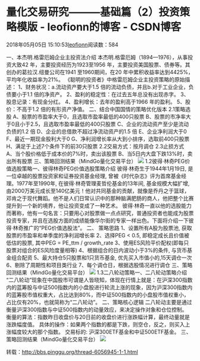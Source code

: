 
# 量化交易研究———基础篇（2）投资策略模版 - leofionn的博客 - CSDN博客


2018年05月05日 15:10:53[leofionn](https://me.csdn.net/qq_36142114)阅读数：584


一、本杰明.格雷厄姆企业主投资法介绍
本杰明.格雷厄姆（1894—1976），从事投资大致42 年，主要投资经历为1923至1956 年，主要投资美国股票、债券等。其创办的葛拉汉.纽曼公司在1941 至1960期间，在20 年中累积收益率达到4425%，平均年化收益率为21%。
《聪明的投资者》中格雷厄姆企业主投资策略的原始描述：
1、财务状况：a.流动资产要大于1.5 倍的流动负债，并且b.对于工业企业，负债要小于1.1 倍的净资产。
2、盈利的稳定性：在过去五年总没有出现赤字。
3、股息记录：有现金分红。
4、盈利增长：去年的盈利高于1966 年的盈利。
5、股价：不高于1.2 倍的有形资产净值。
二、结合中国国情的策略优化版本
2.1策略选股
A、股票的市盈率大于0，且选取市盈率最低的400只股票
B、股票的市净率大于0且小于2.5，且选取市盈率最低的400只股票
C、企业的流动资产至少是流动负债的1.2 倍
D、企业的总借款不超过净流动资产的1.5 倍
E、企业净利润大于0
F、最近一期现金股利大于0
G、净利润增长率从大到小排序，选取前400只股票
H、满足于上述7个条件下的前30只股票
2.2交易方式：按月调仓
2.3止损方式
A、当个股价格低于成本价的7%时，卖出该股票
B、当5日内大盘下跌13%时，卖出所有股票
三、策略回测结果（MindGo量化交易平台）
![](http://u.thsi.cn/fileupload/data/Sns/2017/6b1d2ed02bc2fda82ed30c4787f94961.png)
1.2彼得·林奇PEG价值选股策略一、彼得林奇PEG价值选股策略介绍
彼得·林奇生于1944年1月19日, 是一位卓越的股票投资家和证券投资基金经理, 曾被《时代杂志》评为首席基金经理。1977年至1990年, 在彼得·林奇管理麦哲伦基金的13年间, 基金规模大幅扩增, 由2000万美元成长至140亿美元！他对共同基金的贡献，就像是乔丹之于篮球，邓肯之于现代舞蹈。他不是人们日常认识中的那种脑满肥肠的商人，他把整个比赛提升到一个新的境界，他让投资变成了一种艺术。
彼得·林奇一直以他的选股能力而著称，他有一句名言：只要用心对股票做一点点研究，普通投资者也能成为股票投资专家，并且在选股方面的成绩能像华尔街的专家一样出色。下面将介绍一下彼得·林奇推广的“PEG价值选股法”。
二、 策略思路
1、设置所有A股为股票池, 获取股票的市盈率和单季度的净利润增长率
2、选择PEG < 0.5, 即稳定成长且价值被低估的股票, 其中PEG = PE_ttm / growth_rate
3、使用ES风险平价配权(即每只股票对组合的ES风险度量相等)
4、根据组合的日内波动小于3%的条件, 与货币基金组合配资
5、最大持仓5只股票和1只货币基金, 优先买入市值小的,15天调仓一次
6、剔除了周期性和项目类行业
7、每个调仓日，根据选股情况进行调仓
三、策略回测结果（MindGo量化交易平台）
![](http://u.thsi.cn/fileupload/data/Sns/2017/3eeebfa719ee02ddd55be4b1f584cd60.png)
1.3二八轮动策略一、二八轮动策略介绍
“二八轮动”现象在中国股市可谓是人皆晓知，体现在行情上就是：在沪深300指数内的蓝筹股与中证500指数内的小盘股进行轮流上涨的现象，因为沪深300指数内的蓝筹股市值权重大，占比达到80%，而中证500指数内的小盘股市值权重小，占比仅有20%，也就简称为“二八轮动”。
二、策略核心逻辑
二八轮动主要是通过衡量沪深300指数与中证500指数内的动量效应，来决定操作对象和仓位控制。
衡量的算法：指数昨日收盘价与20日前的收盘价进行涨跌幅计算，最终动量就是涨跌幅度值。
具体的操作：如果两个指数的都是下跌，则空仓，反之，则买入上涨幅度较大的那个指数。
交易标的: 沪深300ETF基金和中证500ETF基金。
三、策略回测结果（MindGo量化交易平台）
![](http://u.thsi.cn/fileupload/data/Sns/2017/ef6521fddd18b06ac1bb9169412a41a8.png)


转载：http://bbs.pinggu.org/thread-6056945-1-1.html


